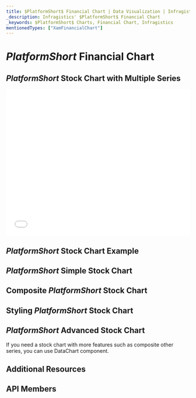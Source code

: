 ```yaml
---
title: $PlatformShort$ Financial Chart | Data Visualization | Infragistics
_description: Infragistics' $PlatformShort$ Financial Chart
_keywords: $PlatformShort$ Charts, Financial Chart, Infragistics
mentionedTypes: ["XamFinancialChart"]
---
```

# $PlatformShort$ Financial Chart

## $PlatformShort$ Stock Chart with Multiple Series

<div class="sample-container loading" style="height: 400px">
    <iframe id="cc-chart-with-legend" src='{environment:dvDemosBaseUrl}/charts/financial-chart-stock-index-chart' width="100%" height="100%" seamless frameBorder="0" onload="onXPlatSampleIframeContentLoaded(this);" alt="$PlatformShort$ Stock Index Chart"></iframe>
</div>

<div class="divider--half"></div>

## $PlatformShort$ Stock Chart Example
<!-- TODO use this iframe which will point to a new sample:
<iframe src='{environment:dvDemosBaseUrl}/charts/category-chart-type-Line' width="100%" height="100%" seamless frameBorder="0" onload="onXPlatSampleIframeContentLoaded(this);" alt="$PlatformShort$ Financial Chart Example"></iframe> -->

## $PlatformShort$ Simple Stock Chart
<!-- TODO show code for FinancialChart with:
- the dataSource set to multiple data sources
- the chartType property set to Candlestick
- the zoomSliderType property set to Candlestick
-->

## Composite $PlatformShort$ Stock Chart
<!-- TODO show code for FinancialChart with:
- the dataSource set to multiple data sources
- the volumeType="Column"
- the overlayType="BollingerBands"
- the indicatorTypes="AverageTrueRange"
-->

## Styling $PlatformShort$ Stock Chart

<!-- TODO show code for FinancialChart with:
- the brushes and outlines properties set
- the thickness property set
-->

## $PlatformShort$ Advanced Stock Chart

If you need a stock chart with more features such as composite other series, you can use DataChart component.

<!-- TODO copy and combine content (code snippets, description) from these topics:
	data-chart-type-financial-candlestick-series.md
	data-chart-type-financial-ohlc-series.md
	data-chart-type-financial-line-indicators.md
	data-chart-type-financial-overlays.md
-->

## Additional Resources
<!-- TODO list topic links related to this topic -->

## API Members
<!-- TODO list API links used in this topic -->